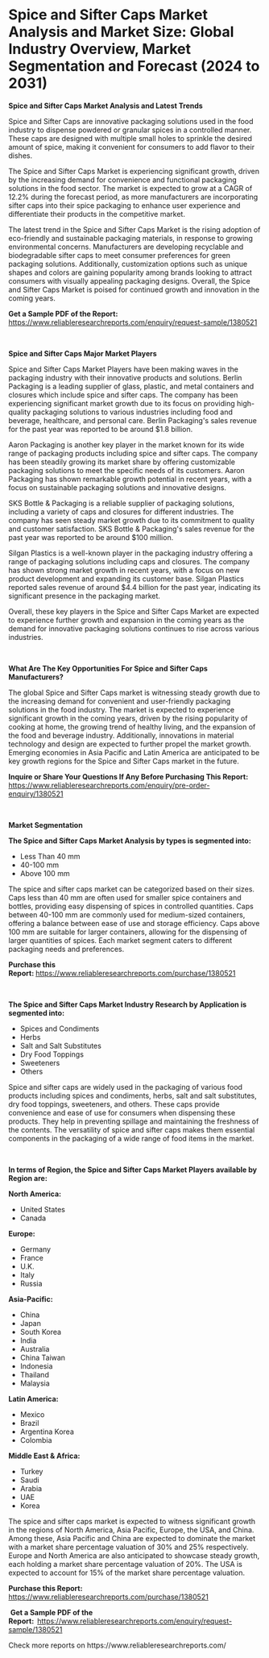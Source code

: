 <p><h1>Spice and Sifter Caps Market Analysis and Market Size: Global Industry Overview, Market Segmentation and Forecast (2024 to 2031)</h1></p><p><strong>Spice and Sifter Caps Market Analysis and Latest Trends</strong></p>
<p><p>Spice and Sifter Caps are innovative packaging solutions used in the food industry to dispense powdered or granular spices in a controlled manner. These caps are designed with multiple small holes to sprinkle the desired amount of spice, making it convenient for consumers to add flavor to their dishes.</p><p>The Spice and Sifter Caps Market is experiencing significant growth, driven by the increasing demand for convenience and functional packaging solutions in the food sector. The market is expected to grow at a CAGR of 12.2% during the forecast period, as more manufacturers are incorporating sifter caps into their spice packaging to enhance user experience and differentiate their products in the competitive market.</p><p>The latest trend in the Spice and Sifter Caps Market is the rising adoption of eco-friendly and sustainable packaging materials, in response to growing environmental concerns. Manufacturers are developing recyclable and biodegradable sifter caps to meet consumer preferences for green packaging solutions. Additionally, customization options such as unique shapes and colors are gaining popularity among brands looking to attract consumers with visually appealing packaging designs. Overall, the Spice and Sifter Caps Market is poised for continued growth and innovation in the coming years.</p></p>
<p><strong>Get a Sample PDF of the Report:&nbsp;</strong> <a href="https://www.reliableresearchreports.com/enquiry/request-sample/1380521">https://www.reliableresearchreports.com/enquiry/request-sample/1380521</a></p>
<p>&nbsp;</p>
<p><strong>Spice and Sifter Caps Major Market Players</strong></p>
<p><p>Spice and Sifter Caps Market Players have been making waves in the packaging industry with their innovative products and solutions. Berlin Packaging is a leading supplier of glass, plastic, and metal containers and closures which include spice and sifter caps. The company has been experiencing significant market growth due to its focus on providing high-quality packaging solutions to various industries including food and beverage, healthcare, and personal care. Berlin Packaging's sales revenue for the past year was reported to be around $1.8 billion.</p><p>Aaron Packaging is another key player in the market known for its wide range of packaging products including spice and sifter caps. The company has been steadily growing its market share by offering customizable packaging solutions to meet the specific needs of its customers. Aaron Packaging has shown remarkable growth potential in recent years, with a focus on sustainable packaging solutions and innovative designs.</p><p>SKS Bottle & Packaging is a reliable supplier of packaging solutions, including a variety of caps and closures for different industries. The company has seen steady market growth due to its commitment to quality and customer satisfaction. SKS Bottle & Packaging's sales revenue for the past year was reported to be around $100 million.</p><p>Silgan Plastics is a well-known player in the packaging industry offering a range of packaging solutions including caps and closures. The company has shown strong market growth in recent years, with a focus on new product development and expanding its customer base. Silgan Plastics reported sales revenue of around $4.4 billion for the past year, indicating its significant presence in the packaging market.</p><p>Overall, these key players in the Spice and Sifter Caps Market are expected to experience further growth and expansion in the coming years as the demand for innovative packaging solutions continues to rise across various industries.</p></p>
<p>&nbsp;</p>
<p><strong>What Are The Key Opportunities For Spice and Sifter Caps Manufacturers?</strong></p>
<p><p>The global Spice and Sifter Caps market is witnessing steady growth due to the increasing demand for convenient and user-friendly packaging solutions in the food industry. The market is expected to experience significant growth in the coming years, driven by the rising popularity of cooking at home, the growing trend of healthy living, and the expansion of the food and beverage industry. Additionally, innovations in material technology and design are expected to further propel the market growth. Emerging economies in Asia Pacific and Latin America are anticipated to be key growth regions for the Spice and Sifter Caps market in the future.</p></p>
<p><strong>Inquire or Share Your Questions If Any Before Purchasing This Report:</strong> <a href="https://www.reliableresearchreports.com/enquiry/pre-order-enquiry/1380521">https://www.reliableresearchreports.com/enquiry/pre-order-enquiry/1380521</a></p>
<p>&nbsp;</p>
<p><strong>Market Segmentation</strong></p>
<p><strong>The Spice and Sifter Caps Market Analysis by types is segmented into:</strong></p>
<p><ul><li>Less Than 40 mm</li><li>40-100 mm</li><li>Above 100 mm</li></ul></p>
<p><p>The spice and sifter caps market can be categorized based on their sizes. Caps less than 40 mm are often used for smaller spice containers and bottles, providing easy dispensing of spices in controlled quantities. Caps between 40-100 mm are commonly used for medium-sized containers, offering a balance between ease of use and storage efficiency. Caps above 100 mm are suitable for larger containers, allowing for the dispensing of larger quantities of spices. Each market segment caters to different packaging needs and preferences.</p></p>
<p><strong>Purchase this Report:&nbsp;</strong><a href="https://www.reliableresearchreports.com/purchase/1380521">https://www.reliableresearchreports.com/purchase/1380521</a></p>
<p>&nbsp;</p>
<p><strong>The Spice and Sifter Caps Market Industry Research by Application is segmented into:</strong></p>
<p><ul><li>Spices and Condiments</li><li>Herbs</li><li>Salt and Salt Substitutes</li><li>Dry Food Toppings</li><li>Sweeteners</li><li>Others</li></ul></p>
<p><p>Spice and sifter caps are widely used in the packaging of various food products including spices and condiments, herbs, salt and salt substitutes, dry food toppings, sweeteners, and others. These caps provide convenience and ease of use for consumers when dispensing these products. They help in preventing spillage and maintaining the freshness of the contents. The versatility of spice and sifter caps makes them essential components in the packaging of a wide range of food items in the market.</p></p>
<p>&nbsp;</p>
<p><strong>In terms of Region, the Spice and Sifter Caps Market Players available by Region are:</strong></p>
<p>
    <p> <strong> North America: </strong>
        <ul>
            <li>United States</li>
            <li>Canada</li>
        </ul>
        </p> 
    <p> <strong> Europe: </strong>
        <ul>
            <li>Germany</li>
            <li>France</li>
            <li>U.K.</li>
            <li>Italy</li>
            <li>Russia</li>
        </ul>
        </p> 
    <p> <strong> Asia-Pacific: </strong>
        <ul>
            <li>China</li>
            <li>Japan</li>
            <li>South Korea</li>
            <li>India</li>
            <li>Australia</li>
            <li>China Taiwan</li>
            <li>Indonesia</li>
            <li>Thailand</li>
            <li>Malaysia</li>
        </ul>
        </p> 
    <p> <strong> Latin America: </strong>
        <ul>
            <li>Mexico</li>
            <li>Brazil</li>
            <li>Argentina Korea</li>
            <li>Colombia</li>
        </ul>
        </p> 
    <p> <strong> Middle East & Africa: </strong>
        <ul>
            <li>Turkey</li>
            <li>Saudi</li>
            <li>Arabia</li>
            <li>UAE</li>
            <li>Korea</li>
        </ul>
    </p>
    </p>
<p><p>The spice and sifter caps market is expected to witness significant growth in the regions of North America, Asia Pacific, Europe, the USA, and China. Among these, Asia Pacific and China are expected to dominate the market with a market share percentage valuation of 30% and 25% respectively. Europe and North America are also anticipated to showcase steady growth, each holding a market share percentage valuation of 20%. The USA is expected to account for 15% of the market share percentage valuation.</p></p>
<p><strong>Purchase this Report: </strong><a href="https://www.reliableresearchreports.com/purchase/1380521">https://www.reliableresearchreports.com/purchase/1380521</a></p>
<p>&nbsp;<strong>Get a Sample PDF of the Report:&nbsp;&nbsp;</strong><a href="https://www.reliableresearchreports.com/enquiry/request-sample/1380521">https://www.reliableresearchreports.com/enquiry/request-sample/1380521</a></p>
<p><strong></strong></p>
<p>Check more reports on https://www.reliableresearchreports.com/</p>